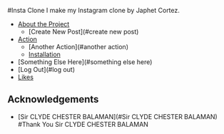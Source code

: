 #Insta Clone
I make my Instagram clone by Japhet Cortez.

* [About the Project](#about-the-project)
  * [Create New Post](#create new post)
* [Action](#action)
  * [Another Action](#another action)
  * [Installation](#installation)
* [Something Else Here](#something else here)
* [Log Out](#log out)
* [Likes](#likes)

## Acknowledgements

* [Sir CLYDE CHESTER BALAMAN](#Sir CLYDE CHESTER BALAMAN)
#Thank You Sir CLYDE CHESTER BALAMAN
